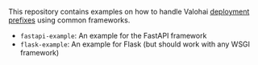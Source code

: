 This repository contains examples on how to handle Valohai [deployment prefixes](https://docs.valohai.com/valohai-yaml/endpoint/#deployment-prefix) using common frameworks.

* `fastapi-example`: An example for the FastAPI framework
* `flask-example`: An example for Flask (but should work with any WSGI framework)
